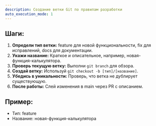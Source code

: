 ```yaml
---
description: Создание ветки Git по правилам разработки
auto_execution_mode: 1
---
```


## Шаги:
1. **Определи тип ветки:** feature для новой функциональности, fix для исправлений, docs для документации.
2. **Укажи название:** Краткое и описательное, например, новая-функция-калькулятора.
3. **Проверь текущую ветку:** Выполни `git branch` для обзора.
4. **Создай ветку:** Используй `git checkout -b [тип]/[название]`.
5. **Убедись в уникальности:** Проверь, что ветка не дублирует существующую.
6. **После работы:** Слей изменения в main через PR с описанием.

## Пример:
- Тип: feature
- Название: новая-функция-калькулятора